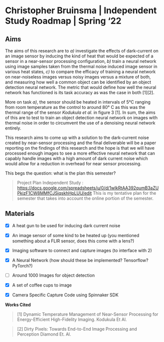 # Christopher Bruinsma | Independent Study Roadmap | Spring ‘22


## Aims
The aims of this research are to *a)* investigate the effects of dark-current on an image sensor by inducing the kind of heat that would be expected of a sensor in a near-sensor processing configuration, *b)* train a neural network using image samples taken from the  thermal noise induced image sensor in various heat states, *c)* to compare the efficacy of training a neural network on near-noiseless images versus noisy images versus a mixture of both, and measuring how well a common object can be identified by an object detection neural network. The metric that would define how well the neural network has functioned is its task accuracy as was the case in both [1][2].

More on task *a)*, the sensor should be heated in intervals of 5°C ranging from room temperature as the control to around 80° C as this was the thermal range of the sensor *Kodukula et al.* in figure 3 [1]. In sum, the aims of this are to test to train an object detection neural network on images with thermal noise in order to circumvent the use of a denoising neural network entirely.

 This research aims to come up with a solution to the dark-current noise created by near-sensor processing and the final deliverable will be a paper reporting on the findings of this research and the hope is that we will have processed enough images to see a more effective neural network that can capably handle images with a high amount of dark current noise which would allow for a reduction in overhead for near sensor processing. 

This begs the question: what is the plan this semester?
> Project Plan Independent Study : https://docs.google.com/spreadsheets/u/0/d/1wlkRtAA392qumB3aZUPkizF1CW8MMfCJSjqskhHpLUU/edit
This is my tentative plan for the semester that takes into account the online portion of the semester.

## Materials 
- [x] A heat gun to be used for inducing dark current noise

- [x] An image sensor of some kind to be heated up (you mentioned something about a FLIR sensor, does this come with a lens?)

- [x] Imaging software to connect and capture images (to interface with 2)

- [x] A Neural Network (how should these be implemented? Tensorflow? PyTorch?)

- [ ] Around 1000 Images for object detection

- [x] A set of coffee cups to image

- [x] Camera Specific Capture Code using Spinnaker SDK 





**Works Cited**
> [1] Dynamic Temperature Management of Near-Sensor Processing for Energy-Efficient High-Fidelity 
   Imaging. Kodukula Et Al.

> [2] Dirty Pixels: Towards End-to-End Image Processing and Perception Diamond Et. Al.





